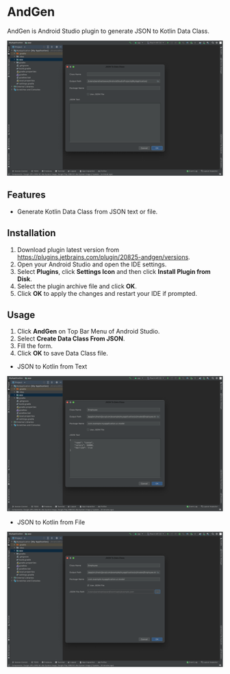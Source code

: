 # AndGen
AndGen is Android Studio plugin to generate JSON to Kotlin Data Class.

<img src="https://github.com/sansets/andgen/blob/master/screenshots/jsontokotlin/Screenshot%202023-01-10%20at%2021.11.28.png" width="720">

## Features
- Generate Kotlin Data Class from JSON text or file.

## Installation
1. Download plugin latest version from https://plugins.jetbrains.com/plugin/20825-andgen/versions.
2. Open your Android Studio and open the IDE settings.
3. Select **Plugins**, click **Settings Icon** and then click **Install Plugin from Disk**.
4. Select the plugin archive file and click **OK**.
5. Click **OK** to apply the changes and restart your IDE if prompted.

## Usage
1. Click **AndGen** on Top Bar Menu of Android Studio.
2. Select **Create Data Class From JSON**.
3. Fill the form.
4. Click **OK** to save Data Class file.

- JSON to Kotlin from Text
<img src="https://github.com/sansets/andgen/blob/master/screenshots/jsontokotlin/Screenshot%202023-01-10%20at%2021.18.05.png" width="720">

- JSON to Kotlin from File
<img src="https://github.com/sansets/andgen/blob/master/screenshots/jsontokotlin/Screenshot%202023-01-10%20at%2021.18.49.png" width="720">
